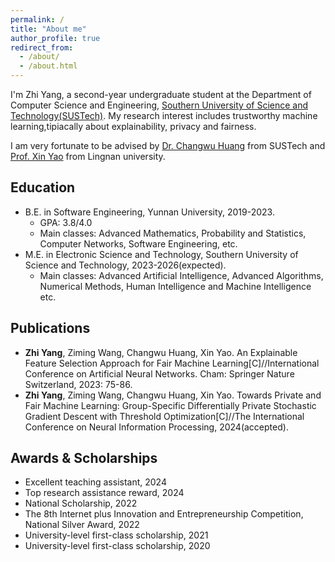 ```yaml
---
permalink: /
title: "About me"
author_profile: true
redirect_from: 
  - /about/
  - /about.html
---
```

I'm Zhi Yang, a second-year undergraduate student at the Department of Computer Science and Engineering, [Southern University of Science and Technology(SUSTech)](https://www.sustech.edu.cn/). My research interest includes trustworthy machine learning,tipiacally about explainability, privacy and fairness.

I am very fortunate to be advised by [Dr. Changwu Huang](https://faculty.sustech.edu.cn/?tagid=huangcw3&iscss=1&snapid=1&orderby=date&go=2) from SUSTech and [Prof. Xin Yao](https://www.ln.edu.hk/cht/po/people/professor-xin-yao) from Lingnan university.

Education
------
- B.E. in Software Engineering, Yunnan University, 2019-2023.
  - GPA: 3.8/4.0
  - Main classes: Advanced Mathematics, Probability and Statistics, Computer Networks, Software Engineering, etc.
- M.E. in Electronic Science and Technology, Southern University of Science and Technology, 2023-2026(expected).
  - Main classes: Advanced Artificial Intelligence, Advanced Algorithms, Numerical Methods, Human Intelligence and Machine Intelligence etc.

Publications
------
- **Zhi Yang**, Ziming Wang, Changwu Huang, Xin Yao. An Explainable Feature Selection Approach for Fair Machine Learning[C]//International Conference on Artificial Neural Networks. Cham: Springer Nature Switzerland, 2023: 75-86.
- **Zhi Yang**, Ziming Wang, Changwu Huang, Xin Yao. Towards Private and Fair Machine Learning: Group-Specific Differentially Private Stochastic Gradient Descent with Threshold Optimization[C]//The International Conference on Neural Information Processing, 2024(accepted).

Awards & Scholarships
------
- Excellent teaching assistant, 2024
- Top research assistance reward, 2024
- National Scholarship, 2022
- The 8th Internet plus Innovation and Entrepreneurship Competition, National Silver Award, 2022
- University-level first-class scholarship, 2021
- University-level first-class scholarship, 2020
